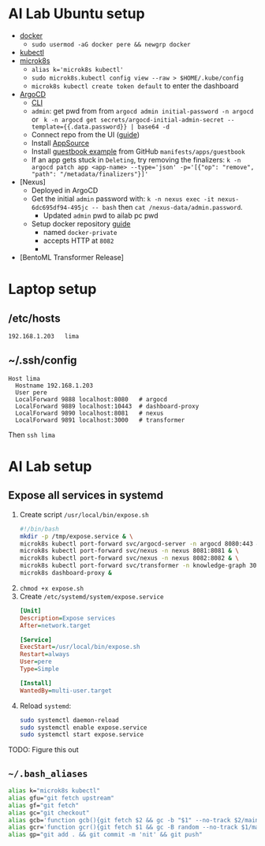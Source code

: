 # AI Lab Ubuntu setup

- [docker](https://docs.docker.com/engine/install/ubuntu/)
  - `sudo usermod -aG docker pere && newgrp docker`
- [kubectl](https://kubernetes.io/docs/tasks/tools/install-kubectl-linux/)
- [microk8s](https://microk8s.io/)
  - `alias k='microk8s kubectl'`
  - `sudo microk8s.kubectl config view --raw > $HOME/.kube/config`
  - `microk8s kubectl create token default` to enter the dashboard
- [ArgoCD](https://argo-cd.readthedocs.io/en/stable/getting_started/)
  - [CLI](https://argo-cd.readthedocs.io/en/stable/cli_installation/)
  - `admin`:  get pwd from from `argocd admin initial-password -n argocd` or ` k -n argocd get secrets/argocd-initial-admin-secret --template={{.data.password}} | base64 -d`
  - Connect repo from the UI ([guide](https://www.webagesolutions.com/blog/deploy-an-application-using-argocd))
  - Install [AppSource](https://blog.argoproj.io/introducing-the-appsource-controller-for-argocd-52f21d28d643)
  - Install [guestbook example](https://argo-cd.readthedocs.io/en/stable/getting_started/) from GitHub `manifests/apps/guestbook`
  - If an app gets stuck in `Deleting`, try removing the finalizers: `k -n argocd patch app <app-name> --type='json' -p='[{"op": "remove", "path": "/metadata/finalizers"}]'`
- [Nexus]
  - Deployed in ArgoCD
  - Get the initial `admin` password with: `k -n nexus exec -it nexus-6dc695df94-495jc -- bash` then `cat /nexus-data/admin.password`.
    - Updated `admin` pwd to ailab pc pwd
  - Setup docker repository [guide](https://medium.com/codemonday/setup-nexus-oss-on-docker-as-docker-registry-for-learning-748c23f0b951)
    - named `docker-private`
    - accepts HTTP at `8082`
    - 
- [BentoML Transformer Release]

# Laptop setup

## /etc/hosts

```
192.168.1.203   lima
```

## ~/.ssh/config

```
Host lima
  Hostname 192.168.1.203
  User pere
  LocalForward 9888 localhost:8080   # argocd
  LocalForward 9889 localhost:10443  # dashboard-proxy
  LocalForward 9890 localhost:8081   # nexus
  LocalForward 9891 localhost:3000   # transformer
```

Then `ssh lima`

# AI Lab setup

## Expose all services in systemd

1. Create script `/usr/local/bin/expose.sh`
   ```bash
   #!/bin/bash
   mkdir -p /tmp/expose.service & \
   microk8s kubectl port-forward svc/argocd-server -n argocd 8080:443 & \
   microk8s kubectl port-forward svc/nexus -n nexus 8081:8081 & \
   microk8s kubectl port-forward svc/nexus -n nexus 8082:8082 & \
   microk8s kubectl port-forward svc/transformer -n knowledge-graph 3000:3000 & \
   microk8s dashboard-proxy &
   ```
2. `chmod +x expose.sh`
3. Create `/etc/systemd/system/expose.service`
   ```ini
   [Unit]
   Description=Expose services
   After=network.target

   [Service]
   ExecStart=/usr/local/bin/expose.sh
   Restart=always
   User=pere
   Type=Simple

   [Install]
   WantedBy=multi-user.target
   ```
4. Reload `systemd`:
    ```bash
    sudo systemctl daemon-reload
    sudo systemctl enable expose.service
    sudo systemctl start expose.service
    ```

TODO: Figure this out

## `~/.bash_aliases`

```bash
alias k="microk8s kubectl"
alias gfu="git fetch upstream"
alias gf="git fetch"
alias gc="git checkout"
alias gcb='function gcb(){git fetch $2 && gc -b "$1" --no-track $2/main};gcb'
alias gcr='function gcr(){git fetch $1 && gc -B random --no-track $1/main};gcr'
alias gp="git add . && git commit -m 'nit' && git push"
```